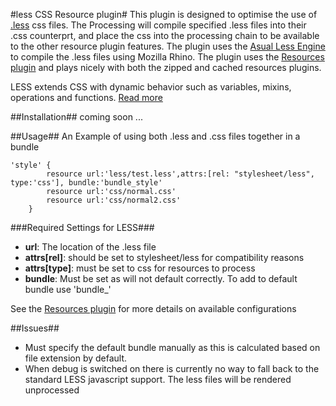 #less CSS Resource plugin#
This plugin is designed to optimise the use of <a href="http://www.lesscss.org">.less</a> css files. The Processing will compile specified .less files into their .css counterprt, and place the css into the processing chain to be available to the other resource plugin features. The plugin uses the <a href="http://www.asual.com/lesscss/">Asual Less Engine</a> to compile the .less files using Mozilla Rhino. The plugin uses the <a href="http://www.grails.org/plugin/resources">Resources plugin</a> and plays nicely with both the zipped and cached resources plugins.

LESS extends CSS with dynamic behavior such as variables, mixins, operations and functions. <a href="http://www.lesscss.org">Read more</a>


##Installation##
coming soon ...
<!--<pre><code>grails install-plugin lesscss-resources</code></pre>-->

##Usage##
An Example of using both .less and .css files together in a bundle
<pre><code>'style' {
        resource url:'less/test.less',attrs:[rel: "stylesheet/less", type:'css'], bundle:'bundle_style'
        resource url:'css/normal.css'
        resource url:'css/normal2.css'
    }
</code></pre>
###Required Settings for LESS###
<ul>
<li><b>url</b>: The location of the .less file</li>
<li><b>attrs[rel]</b>: should be set to stylesheet/less for compatibility reasons</li>
<li><b>attrs[type]</b>: must be set to css for resources to process</li>
<li><b>bundle</b>: Must be set as will not default correctly. To add to default bundle use 'bundle_<module name>'</li>
</ul>

See the <a href="http://www.grails.org/plugin/resources">Resources plugin</a> for more details on available configurations

##Issues##
<ul>
    <li>Must specify the default bundle manually as this is calculated based on file extension by default.</li>
    <li>When debug is switched on there is currently no way to fall back to the standard LESS javascript support. The less files will be rendered unprocessed</li>
</ul>